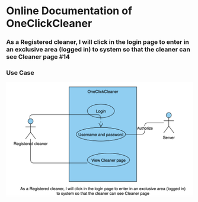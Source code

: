 # Online Documentation of OneClickCleaner

### As a Registered cleaner, I will click in the login page to enter in an exclusive area (logged in) to system so that the cleaner can see Cleaner page #14


### Use Case
![Use case](https://github.com/Comp231-S4G5/OneClickCleaner/blob/US14/Us14.png)
